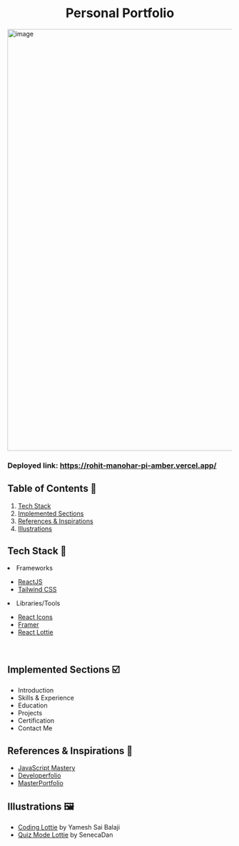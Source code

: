 <h1 align="center"> Personal Portfolio </h1>

<img width="945" alt="image" src="https://vercel.com/_next/image?url=%2Fapi%2Fscreenshot%3Fdark%3D0%26deploymentId%3Ddpl_GS7Wvou5tenSvCuEiqybBpCUjJxM%26teamId%3Drohits-projects-1ff89b20%26withStatus%3D1&w=1920&q=75&dpl=dpl_7Cw19NkAnmpKy2okacbv59oWAgAc">

### Deployed link: https://rohit-manohar-pi-amber.vercel.app/

## Table of Contents 📁

1. [Tech Stack](#tech-stack-)
2. [Implemented Sections](#implemented-sections-%EF%B8%8F)
3. [References & Inspirations](#references--inspirations-)
4. [Illustrations](#illustrations-%EF%B8%8F)
   <br>

## Tech Stack 🧰

<li>Frameworks</li>

- [ReactJS](https://reactjs.org/)
- [Tailwind CSS](https://tailwindcss.com/)

<li>Libraries/Tools</li>
    
- [React Icons](https://react-icons.github.io/react-icons")
- [Framer](https://www.framer.com/)
- [React Lottie](https://www.npmjs.com/package/react-lottie)


<br/>

## Implemented Sections ☑️

- Introduction
- Skills & Experience
- Education
- Projects
- Certification
- Contact Me




## References & Inspirations 👏

- [JavaScript Mastery](https://youtu.be/_oO4Qi5aVZs)
- [Developerfolio](https://developerfolio.js.org/)
- [MasterPortfolio](https://github.com/ashutosh1919/masterPortfolio)

## Illustrations 🖼️

- [Coding Lottie](https://lottiefiles.com/90189-coding) by Yamesh Sai Balaji
- [Quiz Mode Lottie](https://lottiefiles.com/92377-quiz-mode) by SenecaDan